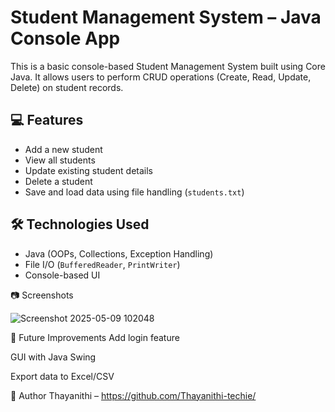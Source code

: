 # Student Management System – Java Console App

This is a basic console-based Student Management System built using Core Java. It allows users to perform CRUD operations (Create, Read, Update, Delete) on student records.

## 💻 Features

- Add a new student
- View all students
- Update existing student details
- Delete a student
- Save and load data using file handling (`students.txt`)

## 🛠️ Technologies Used

- Java (OOPs, Collections, Exception Handling)
- File I/O (`BufferedReader`, `PrintWriter`)
- Console-based UI

📷 Screenshots

![Screenshot 2025-05-09 102048](https://github.com/user-attachments/assets/fcc6260e-36cf-4b0e-b226-4ee53f226683)

📌 Future Improvements
Add login feature

GUI with Java Swing

Export data to Excel/CSV

🙋 Author
Thayanithi – https://github.com/Thayanithi-techie/

